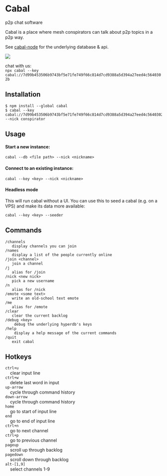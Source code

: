 # Cabal
p2p chat software

Cabal is a place where mesh conspirators can talk about p2p topics in a p2p way.

See [cabal-node](https://github.com/cabal-club/cabal-node) for the underlying
database & api.

![](https://i.cblgh.org/2018-05/2466txd.png)

chat with us:  
`npx cabal --key cabal://7d99b453506b9743bf5e71fe749f66c814d7cd9388a5d394a27eed4c5640302b`

## Installation

```
$ npm install --global cabal
$ cabal --key cabal://7d99b453506b9743bf5e71fe749f66c814d7cd9388a5d394a27eed4c5640302b --nick conspirator
```

## Usage
#### Start a new instance:
```
cabal --db <file path> --nick <nickname>
```

#### Connect to an existing instance:
```
cabal --key <key> --nick <nickname>
```

#### Headless mode

This will run cabal without a UI. You can use this to seed a cabal (e.g. on a VPS) and make its data more available:
```
cabal --key <key> --seeder
```

## Commands
```
/channels 
   display channels you can join
/names
   display a list of the people currently online 
/join <channel> 
   join a channel
/j
   alias for /join
/nick <new nick>
   pick a new username
/n
   alias for /nick
/emote <some text> 
   write an old-school text emote
/me
   alias for /emote
/clear
   clear the current backlog
/debug <key>
    debug the underlying hyperdb's keys
/help
    display a help message of the current commands
/quit
   exit cabal
```

## Hotkeys
`ctrl+u`  
&nbsp;&nbsp;&nbsp;&nbsp;clear input line  
`ctrl+w`  
&nbsp;&nbsp;&nbsp;&nbsp;delete last word in input  
`up-arrow`  
&nbsp;&nbsp;&nbsp;&nbsp;cycle through command history  
`down-arrow`  
&nbsp;&nbsp;&nbsp;&nbsp;cycle through command history  
`home`  
&nbsp;&nbsp;&nbsp;&nbsp;go to start of input line  
`end`  
&nbsp;&nbsp;&nbsp;&nbsp;go to end of input line  
`ctrl+n`  
&nbsp;&nbsp;&nbsp;&nbsp;go to next channel  
`ctrl+p`  
&nbsp;&nbsp;&nbsp;&nbsp;go to previous channel  
`pageup`  
&nbsp;&nbsp;&nbsp;&nbsp;scroll up through backlog  
`pagedown`  
&nbsp;&nbsp;&nbsp;&nbsp;scroll down through backlog  
`alt-[1,9]`  
&nbsp;&nbsp;&nbsp;&nbsp;select channels  1-9  
